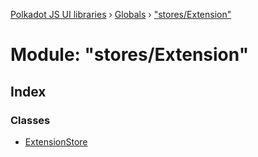 [Polkadot JS UI libraries](../README.md) › [Globals](../globals.md) › ["stores/Extension"](_stores_extension_.md)

# Module: "stores/Extension"

## Index

### Classes

* [ExtensionStore](../classes/_stores_extension_.extensionstore.md)
